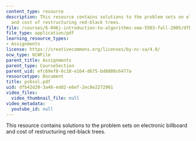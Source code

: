 ```yaml
---
content_type: resource
description: This resource contains solutions to the problem sets on electronic billboard
  and cost of restructuring red-black trees.
file: /courses/6-046j-introduction-to-algorithms-sma-5503-fall-2005/dfb42d203a46edd2e6ef2ec8e2272961_ps6sol.pdf
file_type: application/pdf
learning_resource_types:
- Assignments
license: https://creativecommons.org/licenses/by-nc-sa/4.0/
ocw_type: OCWFile
parent_title: Assignments
parent_type: CourseSection
parent_uid: efc69ef8-6c18-e164-d675-bd8808c6477a
resourcetype: Document
title: ps6sol.pdf
uid: dfb42d20-3a46-edd2-e6ef-2ec8e2272961
video_files:
  video_thumbnail_file: null
video_metadata:
  youtube_id: null
---
```

This resource contains solutions to the problem sets on electronic billboard and cost of restructuring red-black trees.
